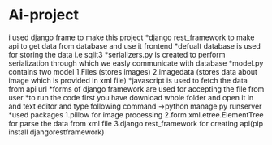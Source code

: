 # Ai-project
i used django frame to make this project *django rest_framework to make api to get data from database and use it frontend *defualt database is used for storing the data i.e sqlit3 *serializers.py is created to perform serialization through which we easly communicate with database *model.py contains two model 
1.Files (stores images) 2.imagedata (stores data about image which is provided in xml file) *javascript is used to fetch the data from api url *forms of django framework are used for accepting the file from user *to run the code first you have download whole folder and open it in and text editor and type following command ->python manage.py runserver *used packages 1.pillow for image processing 
2.form xml.etree.ElementTree for parse the data from xml file 3.django rest_framework for creating api(pip install djangorestframework)
